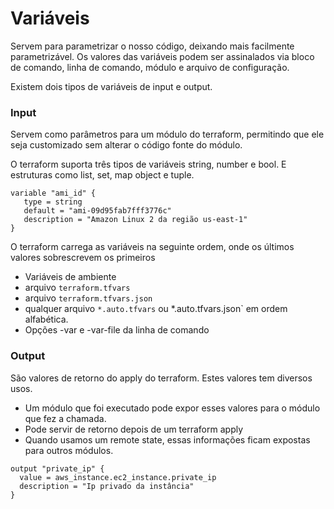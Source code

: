 # Variáveis
Servem para parametrizar o nosso código, deixando mais facilmente parametrizável. Os valores das variáveis podem ser assinalados via bloco de comando, linha de comando, módulo e arquivo de configuração.
 
Existem dois tipos de variáveis de input e output.
 
### Input
Servem como parâmetros para um módulo do terraform, permitindo que ele seja customizado sem alterar o código fonte do módulo.
 
O terraform suporta três tipos de variáveis string, number e bool. E estruturas como list, set, map object e tuple.
 
```
variable "ami_id" {
   type = string
   default = "ami-09d95fab7fff3776c"
   description = "Amazon Linux 2 da região us-east-1"
}
```
 
O terraform carrega as variáveis na seguinte ordem, onde os últimos valores sobrescrevem os primeiros
 
- Variáveis de ambiente
- arquivo `terraform.tfvars`
- arquivo `terraform.tfvars.json`
- qualquer arquivo `*.auto.tfvars` ou *.auto.tfvars.json` em ordem alfabética.
- Opções -var e -var-file da linha de comando
 
### Output
 
São valores de retorno do apply do terraform. Estes valores tem diversos usos. 

- Um módulo que foi executado pode expor esses valores para o módulo que fez a chamada. 
- Pode servir de retorno depois de um terraform apply
- Quando usamos um remote state, essas informações ficam expostas para outros módulos. 

```
output "private_ip" {
  value = aws_instance.ec2_instance.private_ip
  description = "Ip privado da instância"
}
```
